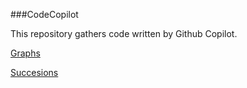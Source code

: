 ###CodeCopilot

This repository gathers code written by Github Copilot.

[Graphs](graphs.py)

[Succesions](succesions.py)